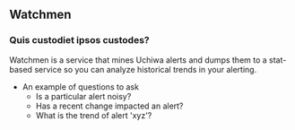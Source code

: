 Watchmen
--------

### Quis custodiet ipsos custodes?

Watchmen is a service that mines Uchiwa alerts and dumps them to a stat-based service so you can analyze historical trends in your alerting.

* An example of questions to ask
   - Is a particular alert noisy?
   - Has a recent change impacted an alert?
   - What is the trend of alert 'xyz'?
